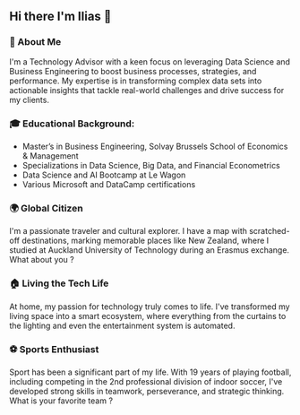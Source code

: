## Hi there I'm Ilias 👋

### 🚀 About Me
I'm a Technology Advisor with a keen focus on leveraging Data Science and Business Engineering to boost business processes, strategies, and performance. My expertise is in transforming complex data sets into actionable insights that tackle real-world challenges and drive success for my clients.

### 🎓 Educational Background:
- Master’s in Business Engineering, Solvay Brussels School of Economics & Management
- Specializations in Data Science, Big Data, and Financial Econometrics
- Data Science and AI Bootcamp at Le Wagon
- Various Microsoft and DataCamp certifications

### 🌍 Global Citizen

I'm a passionate traveler and cultural explorer. I have a map with scratched-off destinations, marking memorable places like New Zealand, where I studied at Auckland University of Technology during an Erasmus exchange. What about you ?

### 🏠 Living the Tech Life

At home, my passion for technology truly comes to life. I've transformed my living space into a smart ecosystem, where everything from the curtains to the lighting and even the entertainment system is automated.

### ⚽ Sports Enthusiast

Sport has been a significant part of my life. With 19 years of playing football, including competing in the 2nd professional division of indoor soccer, I've developed strong skills in teamwork, perseverance, and strategic thinking. What is your favorite team ? 
